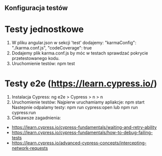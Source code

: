 ## Konfiguracja testów

# Testy jednostkowe
1. W pliku angular.json w sekcji 'test' dodajemy:
"karmaConfig": "./karma.conf.js", 
"codeCoverage": true
2. Dodajemy plik karma.conf.js by móc w testach sprawdzać pokrycie przetestowanego kodu.
3. Uruchomienie testów: npm test

# Testy e2e (https://learn.cypress.io/)
1. Instalacja Cypress: ng e2e > Cypress > n > n
2. Uruchomienie testów: 
Najpierw uruchamiamy apliakcje: npm start    
Nastepnie odpalamy testy: npm run cypress:open  lub  npm run cypress:run
3. Ciekawsze zagadnienia: 
- https://learn.cypress.io/cypress-fundamentals/waiting-and-retry-ability
- https://learn.cypress.io/cypress-fundamentals/how-to-debug-failing-tests
- https://learn.cypress.io/advanced-cypress-concepts/intercepting-network-requests
